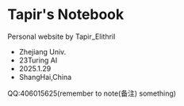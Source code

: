 # Tapir's Notebook

Personal website by Tapir_Elithril

- Zhejiang Univ.
- 23Turing AI 
- 2025.1.29
- ShangHai,China
  
QQ:406015625(remember to note(备注) something)